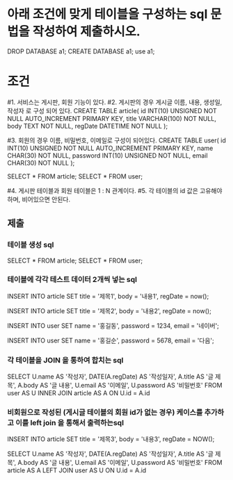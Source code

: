 # 아래 조건에 맞게 테이블을 구성하는 sql 문법을 작성하여 제출하시오.
DROP DATABASE a1;
CREATE DATABASE a1;
use a1;
# 조건
#1. 서비스는 게시판, 회원 기능이 있다.
#2. 게시판의 경우 게시글 이름, 내용, 생성일, 작성자 로 구성 되어 있다.
CREATE TABLE article(
id INT(10) UNSIGNED NOT NULL AUTO_INCREMENT PRIMARY KEY,
title VARCHAR(100) NOT NULL,
body TEXT NOT NULL,
regDate DATETIME NOT NULL
);

#3. 회원의 경우 이름, 비밀번호, 이메일로 구성이 되어있다.
CREATE TABLE user(
id INT(10) UNSIGNED NOT NULL AUTO_INCREMENT PRIMARY KEY,
name CHAR(30) NOT NULL,
password INT(10) UNSIGNED NOT NULL,
email CHAR(30) NOT NULL
);

SELECT * FROM article;
SELECT * FROM user;

#4. 게시판 테이블과 회원 테이블은 1 : N 관계이다.
#5. 각 테이블의 id 값은 고유해야하며, 비어있으면 안된다.

## 제출 

### 테이블 생성 sql
SELECT * FROM article;
SELECT * FROM user;

### 테이블에 각각 테스트 데이터 2개씩 넣는 sql
INSERT INTO article
SET title = '제목1',
body = '내용1',
regDate = now();

INSERT INTO article
SET title = '제목2',
body = '내용2',
regDate = now();

INSERT INTO user
SET name = '홍길동',
password = 1234,
email = '네이버';

INSERT INTO user
SET name = '홍길순',
password = 5678,
email = '다음';

### 각 테이블을 JOIN 을 통하여 합치는 sql
SELECT U.name AS '작성자',
DATE(A.regDate) AS '작성일자',
A.title AS '글 제목',
A.body AS '글 내용',
U.email AS '이메일',
U.password AS '비밀번호'
FROM user AS U
INNER JOIN article AS A
ON U.id = A.id


### 비회원으로 작성된 (게시글 테이블의 회원 id가 없는 경우) 케이스를 추가하고 이를 left join 을 통해서 출력하는sql
INSERT INTO article
SET title = '제목3',
body =  '내용3',
regDate = NOW();

SELECT U.name AS '작성자',
DATE(A.regDate) AS '작성일자',
A.title AS '글 제목',
A.body AS '글 내용',
U.email AS '이메일',
U.password AS '비밀번호'
FROM article AS A
LEFT JOIN user AS U
ON U.id = A.id
